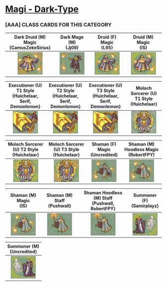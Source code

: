 # [Magi - Dark-Type](../)

### [AAA] CLASS CARDS FOR THIS CATEGORY


|Dark Druid (M) Magic <br> {CamusZekeSirius}|Dark Mage (M) <br> {Jj09}|Druid (F) Magic <br> {L95}|Druid (M) Magic <br> {IS}|
| :---: | :---: | :---: | :---: |
|<img alt="Dark Druid (M) Magic {CamusZekeSirius}" src="Dark Druid (M) Magic {CamusZekeSirius}.png" />|<img alt="Dark Mage (M) {Jj09}" src="Dark Mage (M) {Jj09}.png" />|<img alt="Druid (F) Magic {L95}" src="Druid (F) Magic {L95}.png" />|<img alt="Druid (M) Magic {IS}" src="Druid (M) Magic {IS}.png" />|


|Executioner (U) T1 Style <br> {Huichelaar, Serif, Demonlemon}|Executioner (U) T2 Style <br> {Huichelaar, Serif, Demonlemon}|Executioner (U) T3 Style <br> {Huichelaar, Serif, Demonlemon}|Moloch Sorcerer (U) T1 Style <br> {Huichelaar}|
| :---: | :---: | :---: | :---: |
|<img alt="Executioner (U) T1 Style {Huichelaar, Serif, Demonlemon}" src="Executioner (U) T1 Style {Huichelaar, Serif, Demonlemon}.png" />|<img alt="Executioner (U) T2 Style {Huichelaar, Serif, Demonlemon}" src="Executioner (U) T2 Style {Huichelaar, Serif, Demonlemon}.png" />|<img alt="Executioner (U) T3 Style {Huichelaar, Serif, Demonlemon}" src="Executioner (U) T3 Style {Huichelaar, Serif, Demonlemon}.png" />|<img alt="Moloch Sorcerer (U) T1 Style {Huichelaar}" src="Moloch Sorcerer (U) T1 Style {Huichelaar}.png" />|


|Moloch Sorcerer (U) T2 Style <br> {Huichelaar}|Moloch Sorcerer (U) T3 Style <br> {Huichelaar}|Shaman (F) Magic <br> {Uncredited}|Shaman (M) Hoodless Magic <br> {RobertFPY}|
| :---: | :---: | :---: | :---: |
|<img alt="Moloch Sorcerer (U) T2 Style {Huichelaar}" src="Moloch Sorcerer (U) T2 Style {Huichelaar}.png" />|<img alt="Moloch Sorcerer (U) T3 Style {Huichelaar}" src="Moloch Sorcerer (U) T3 Style {Huichelaar}.png" />|<img alt="Shaman (F) Magic {Uncredited}" src="Shaman (F) Magic {Uncredited}.png" />|<img alt="Shaman (M) Hoodless Magic {RobertFPY}" src="Shaman (M) Hoodless Magic {RobertFPY}.png" />|


|Shaman (M) Magic <br> {IS}|Shaman (M) Staff <br> {Pushwall}|Shaman Hoodless (M) Staff <br> {Pushwall, RobertFPY}|Summoner (F) <br> {Samirplayz}|
| :---: | :---: | :---: | :---: |
|<img alt="Shaman (M) Magic {IS}" src="Shaman (M) Magic {IS}.png" />|<img alt="Shaman (M) Staff {Pushwall}" src="Shaman (M) Staff {Pushwall}.png" />|<img alt="Shaman Hoodless (M) Staff {Pushwall, RobertFPY}" src="Shaman Hoodless (M) Staff {Pushwall, RobertFPY}.png" />|<img alt="Summoner (F) {Samirplayz}" src="Summoner (F) {Samirplayz}.png" />|


|Summoner (M) <br> {Uncredited}|
| :---: |
|<img alt="Summoner (M) {Uncredited}" src="Summoner (M) {Uncredited}.png" />|



